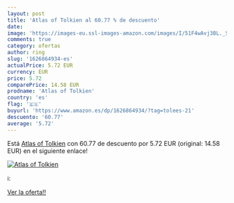 ```yaml
---
layout: post
title: 'Atlas of Tolkien al 60.77 % de descuento'
date: 
image: 'https://images-eu.ssl-images-amazon.com/images/I/51F4wAvj3BL._SL200_.jpg'
comments: true
category: ofertas
author: ring
slug: '1626864934-es'
actualPrice: 5.72 EUR
currency: EUR
price: 5.72
comparePrice: 14.58 EUR
prodname: 'Atlas of Tolkien'
country: 'es'
flag: '🇪🇸'
buyurl: 'https://www.amazon.es/dp/1626864934/?tag=tolees-21'
descuento: '60.77'
average: '5.72'
---
```


Está [Atlas of Tolkien](https://www.amazon.es/dp/1626864934/?tag=tolees-21) con 60.77 de descuento por 5.72 EUR (original: 14.58 EUR) en el siguiente enlace!

[![Atlas of Tolkien](https://images-eu.ssl-images-amazon.com/images/I/51F4wAvj3BL._SL200_.jpg)](https://www.amazon.es/dp/1626864934/?tag=tolees-21)

ℹ️:


[Ver la oferta!!](https://www.amazon.es/dp/1626864934/?tag=tolees-21)
